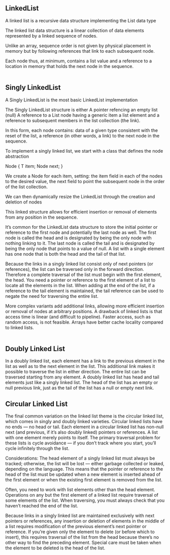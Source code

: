 ## LinkedList
A linked list is a recursive data structure implementing the List data type

The linked list data structure is a linear collection of data elements represented by a linked sequence of nodes.

Unlike an array, sequence order is not given by physical placement in memory but by following references that link to each subsequent node.

Each node thus, at minimum, contains a list value and a reference to a location in memory that holds the next node in the sequence.
<br/><br/>

## Singly LinkedList

A Singly LinkedList is the most basic LinkedList implementation

The Singly LinkedList structure is either
A pointer refencing an empty list (null)
A reference to a List
node having a generic item a list element and a reference to subsequent members in the list collection (the link).

In this form, each node contains:
data of a given type consistent with the reset of the list,
a reference (in other words, a link) to the next node in the sequence.

To implement a singly linked list, we start with a class that defines the node abstraction

Node <T> {
   T item;
   Node next;
}

We create a Node for each item, setting:
the item field in each of the nodes to the desired value,
the next field to point the subsequent node in the order of the list collection.

We can then dynamically resize the LinkedList through the creation and deletion of nodes

This linked structure allows for efficient insertion or removal of elements from any position in the sequence.


It’s common for the LinkedList data structure to store the initial pointer or reference to the first node and potentially the last node as well.
The first node is called the head and is designated by being the only node with nothing linking to it.
The last node is called the tail and is designated by being the only node that points to a value of null.
A list with a single element has one node that is both the head and the tail of that list.


Because the links in a singly linked list consist only of next pointers (or references), the list can be traversed only in the forward direction.
Therefore a complete traversal of the list must begin with the first element, the head.
You need a pointer or reference to the first element of a list to locate all the elements in the list. When adding at the end of the list, if a reference to the tail element is maintained, the tail reference can be used to negate the need for traversing the entire list.

More complex variants add additional links, allowing more efficient insertion or removal of nodes at arbitrary positions. A drawback of linked lists is that access time is linear (and difficult to pipeline). Faster access, such as random access, is not feasible. Arrays have better cache locality compared to linked lists.
<br/><br/>

## Doubly Linked List
In a doubly linked list, each element has a link to the previous element in the list as well as to the next element in the list. This additional link makes it possible to traverse the list in either direction. The entire list can be traversed starting from any element. A doubly linked list has head and tail elements just like a singly linked list. The head of the list has an empty or null previous link, just as the tail of the list has a null or empty next link.

## Circular Linked List
The final common variation on the linked list theme is the circular linked list, which comes in singly and doubly linked varieties. Circular linked lists have no ends — no head or tail. Each element in a circular linked list has non-null next (and previous, if it’s also doubly linked) pointers or references. A list with one element merely points to itself. The primary traversal problem for these lists is cycle avoidance — if you don’t track where you start, you’ll cycle infinitely through the list.

Considerations:
The head element of a singly linked list must always be tracked; otherwise, the list will be lost — either garbage collected or leaked, depending on the language. This means that the pointer or reference to the head of the list must be updated when a new element is inserted ahead of the first element or when the existing first element is removed from the list.


Often, you need to work with list elements other than the head element. Operations on any but the first element of a linked list require traversal of some elements of the list. When traversing, you must always check that you haven’t reached the end of the list.

Because links in a singly linked list are maintained exclusively with next pointers or references, any insertion or deletion of elements in the middle of a list requires modification of the previous element’s next pointer or reference. If you’re given only the element to delete (or before which to insert), this requires traversal of the list from the head because there’s no other way to find the preceding element. Special care must be taken when the element to be deleted is the head of the list.
